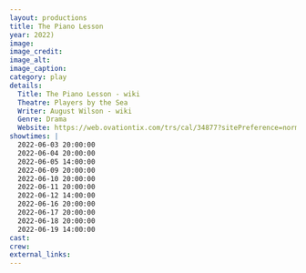 ```yaml
---
layout: productions
title: The Piano Lesson
year: 2022)
image: 
image_credit: 
image_alt:
image_caption:
category: play
details:
  Title: The Piano Lesson - wiki
  Theatre: Players by the Sea
  Writer: August Wilson - wiki
  Genre: Drama
  Website: https://web.ovationtix.com/trs/cal/34877?sitePreference=normal
showtimes: |
  2022-06-03 20:00:00
  2022-06-04 20:00:00
  2022-06-05 14:00:00
  2022-06-09 20:00:00
  2022-06-10 20:00:00
  2022-06-11 20:00:00
  2022-06-12 14:00:00
  2022-06-16 20:00:00
  2022-06-17 20:00:00
  2022-06-18 20:00:00
  2022-06-19 14:00:00
cast:
crew:
external_links: 
---
```

